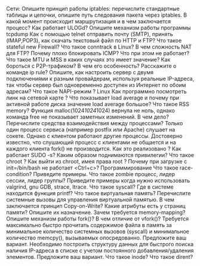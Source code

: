  Сети:
        Опишите принцип работы iptables: перечислите стандартные таблицы и цепочки, опишите путь следования пакета через iptables.
        В какой момент происходит маршрутизация и в чем заключается процесс?
        Как работает ULOGd?
        Опишите механизм работы программы tcpdump
        Как с помощью telnet отправить почту (SMTP), принять (IMAP,POP3), как скачать текстовый файл по HTTP и FTP?
        Что такое stateful new Firewall?
        Что такое conntrack в Linux?
        В чем сложность NAT для FTP?
        Почему плохо блокировать ICMP? Что при этом не работает?
        Что такое MTU и MSS в каких случаях это имеет значение?
        Как бороться с P2P-трафиком? В чем его особенность?
        Расскажите о команде ip rule?
        Опишите, как настроить сервер с двумя подключениями к разным провайдерам, используя реальные IP-адреса, так чтобы сервер был одновременно доступен из Интернет по обоим адресам?
        Что такое NAPI-режим ?
    Linux
        Как программно посмотреть линк на сетевой карте ?
        Что показывает load average и почему при активной работе диска значение load average большое?
        Что такое RSS memory?
        Функция malloc(1024*1024*1024) вернула не ноль, однако команда free не показывает заметных изменений. В чем дело?
        Перечислите средства взаимодействия между процессами?
        Только один процесс сервиса (например postfix или Apache) слушает на сокете. Однако с клиентом работают другие процессы. Достоверно известно, что слушающий процесс с клиентами не общается и на каждого клиента fork() не производится. Как это реализовано ?
        Как работает SUDO -s? Каким образом поднимаются привилегии?
        Что такое chroot ? Как выйти из chroot, имея права root ?
        Почему при загрузке с init=/bin/bash не работает <Ctrl+c>?
    Программирование
        Что такое race-condition? Приведите примеры.
        Что такое zombie процесс, лидер сессии, лидер группы?
        Приведите примеры когда нужно использовать valgrind, gnu GDB, strace, ltrace. Что такое syscall?
        Где в системе находится функция printf?
        Что такое виртуальная память? Перечислите системные вызовы для управления виртуальной памятью. В чем заключается принцип Copy-on-Write? Какие атрибуты есть у страниц памяти? Опишите их назначение. Зачем требуется memory-mapping?
        Опишите механизм работы fork()? В чем отличие от vfork()?
        Требуется максимально быстро прочитать содержимое файла в память за минимальное количество системных вызовов (syscall) и минимальное количество memcpy(), вызываемых опосредованно. Предложите ваш вариант.
        Необходимо построить структуру данных для быстрого поиска наличия IP-адреса в списке с учетом постоянного добавления/удаления элементов. Предложите ваш вариант.
        Что такое inode? Что такое dirent?
